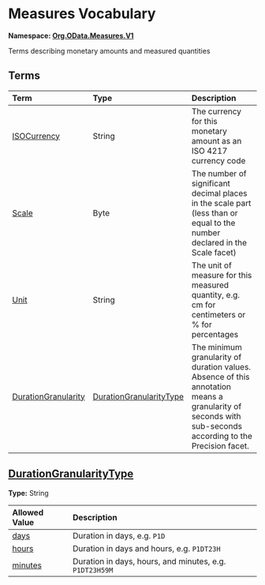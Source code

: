 # Measures Vocabulary
**Namespace: [Org.OData.Measures.V1](Org.OData.Measures.V1.xml)**

Terms describing monetary amounts and measured quantities


## Terms

Term|Type|Description
:---|:---|:----------
[ISOCurrency](Org.OData.Measures.V1.xml#L73)|String|<a name="ISOCurrency"></a>The currency for this monetary amount as an ISO 4217 currency code
[Scale](Org.OData.Measures.V1.xml#L77)|Byte|<a name="Scale"></a>The number of significant decimal places in the scale part (less than or equal to the number declared in the Scale facet)
[Unit](Org.OData.Measures.V1.xml#L83)|String|<a name="Unit"></a>The unit of measure for this measured quantity, e.g. cm for centimeters or % for percentages
[DurationGranularity](Org.OData.Measures.V1.xml#L88)|[DurationGranularityType](#DurationGranularityType)|<a name="DurationGranularity"></a>The minimum granularity of duration values. <br>Absence of this annotation means a granularity of seconds with sub-seconds according to the Precision facet.

## <a name="DurationGranularityType"></a>[DurationGranularityType](Org.OData.Measures.V1.xml#L94)
**Type:** String



Allowed Value|Description
:------------|:----------
[days](Org.OData.Measures.V1.xml#L97)|Duration in days, e.g. `P1D`
[hours](Org.OData.Measures.V1.xml#L101)|Duration in days and hours, e.g. `P1DT23H`
[minutes](Org.OData.Measures.V1.xml#L105)|Duration in days, hours, and minutes, e.g. `P1DT23H59M`

